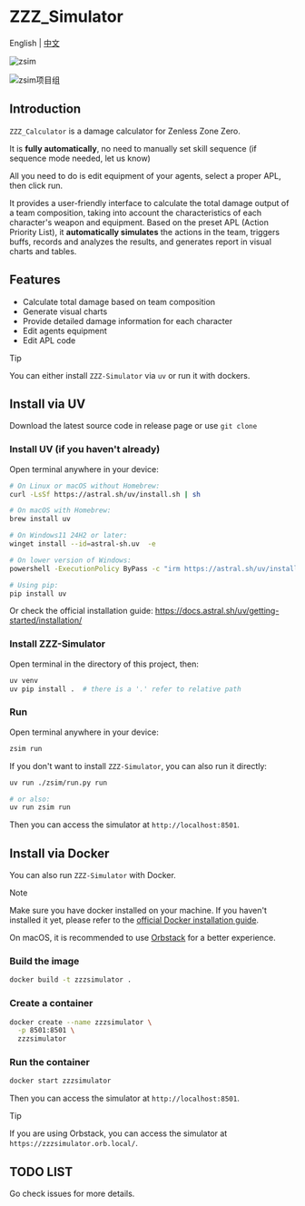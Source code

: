 # ZZZ_Simulator

English | [中文](./docs/README_CN.md)

![zsim](./docs/img/zsim成图.svg)

![zsim项目组](./docs/img/横板logo成图.png)



## Introduction

`ZZZ_Calculator` is a damage calculator for Zenless Zone Zero.

It is **fully automatically**, no need to manually set skill sequence (if sequence mode needed, let us know)

All you need to do is edit equipment of your agents, select a proper APL, then click run.

It provides a user-friendly interface to calculate the total damage output of a team composition, taking into account the characteristics of each character's weapon and equipment. Based on the preset APL (Action Priority List), it **automatically simulates** the actions in the team, triggers buffs, records and analyzes the results, and generates report in visual charts and tables.

## Features

- Calculate total damage based on team composition
- Generate visual charts
- Provide detailed damage information for each character
- Edit agents equipment
- Edit APL code

> [!TIP]
> You can either install `ZZZ-Simulator` via `uv` or run it with dockers.

## Install via UV

Download the latest source code in release page or use `git clone`

### Install UV (if you haven't already)

Open terminal anywhere in your device:

```bash
# On Linux or macOS without Homebrew:
curl -LsSf https://astral.sh/uv/install.sh | sh
```

```bash
# On macOS with Homebrew:
brew install uv
```

```bash
# On Windows11 24H2 or later:
winget install --id=astral-sh.uv  -e
```

```bash
# On lower version of Windows:
powershell -ExecutionPolicy ByPass -c "irm https://astral.sh/uv/install.ps1 | iex"
```

```bash
# Using pip:
pip install uv
```

Or check the official installation guide: <https://docs.astral.sh/uv/getting-started/installation/>

### Install ZZZ-Simulator

Open terminal in the directory of this project, then:

```bash
uv venv
uv pip install .  # there is a '.' refer to relative path
```

### Run

Open terminal anywhere in your device:

```bash
zsim run
```

If you don't want to install `ZZZ-Simulator`, you can also run it directly:

```bash
uv run ./zsim/run.py run
```

```bash
# or also:
uv run zsim run
```

Then you can access the simulator at `http://localhost:8501`.

## Install via Docker

You can also run `ZZZ-Simulator` with Docker.

> [!NOTE]
> Make sure you have docker installed on your machine. If you haven't installed it yet, please refer to the [official Docker installation guide](https://docs.docker.com/get-docker/).
>
> On macOS, it is recommended to use [Orbstack](https://docs.orbstack.dev/install) for a better experience.

### Build the image

```bash
docker build -t zzzsimulator .
```

### Create a container

```bash
docker create --name zzzsimulator \
  -p 8501:8501 \
  zzzsimulator
```

### Run the container

```bash
docker start zzzsimulator
```

Then you can access the simulator at `http://localhost:8501`.

> [!TIP]
> If you are using Orbstack, you can access the simulator at `https://zzzsimulator.orb.local/`.

## TODO LIST

Go check issues for more details.
